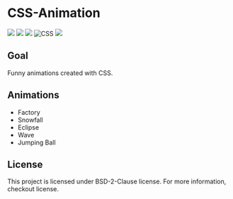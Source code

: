# CSS-Animation

![](https://img.shields.io/badge/License-BSD%202%20Clause-red)
![](https://img.shields.io/badge/Version-Stable-success)
![](https://img.shields.io/badge/-Stylisch-2d2f40?style=flat&logo=stylelint)
![CSS](https://img.shields.io/badge/-CSS-05122A?style=flat&logo=CSS3)
![](https://img.shields.io/badge/No.%20of%20Animations-5-9cf?style=flat&logo=Soundcharts)

## Goal

Funny animations created with CSS.

## Animations

- Factory
- Snowfall
- Eclipse
- Wave
- Jumping Ball

## License

This project is licensed under BSD-2-Clause license. For more information, checkout license.